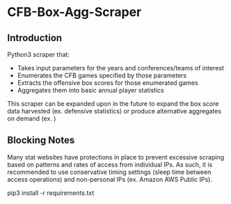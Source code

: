 # CFB-Box-Agg-Scraper

## Introduction

Python3 scraper that:

- Takes input parameters for the years and conferences/teams of interest
- Enumerates the CFB games specified by those parameters
- Extracts the offensive box scores for those enumerated games
- Aggregates them into basic annual player statistics

This scraper can be expanded upon in the future to expand the box score data harvested (ex. defensive statistics) or produce alternative aggregates on demand (ex. )

## Blocking Notes

Many stat websites have protections in place to prevent excessive scraping based on patterns and rates of access from individual IPs. As such, it is recommended to use conservative timing settings (sleep time between access operations) and non-personal IPs (ex. Amazon AWS Public IPs).

pip3 install -r requirements.txt 
